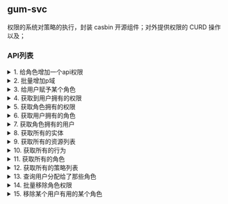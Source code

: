 ## gum-svc
权限的系统对策略的执行，封装 casbin 开源组件；对外提供权限的 CURD 操作以及；

### API列表
<details>
  <summary>1. 给角色增加一个api权限</summary>
  <pre><code>
    {
        "method":"addPolicy",
        "args":["机构管理员","api/v1/users","DELETE"]
    }
</code></pre>
</details>

<details>
  <summary>2. 批量增加p域</summary>
  <pre><code>
    {
        "method":"addPolicies",
        "args":[
            [
                [
                    "机构管理员",
                    "api/v1/users",
                    "(GET)|(POST)|(PUT)|(PATCH)|(DELETE)"
                ],
                [
                    "机构管理员",
                    "api/v1/role/*",
                    "GET"
                ],
                [
                    "机构管理员",
                    "api/v1/school/:schoolid/teacher/:teacherid",
                    "POST"
                ]
            ]
        ]
    }
</code></pre>
</details>

<details>
  <summary>3. 给用户赋予某个角色</summary>
  <pre><code>
    {
        "method":"addRoleForUser",
        "args":["hyx","机构管理员"]
    }
</code></pre>
</details>

<details>
  <summary>4. 获取到用户拥有的权限</summary>
  <pre><code>
    {
        "method":"getImplicitPermissionsForUser",
        "args":["hyx"]
    }
</code></pre>
</details>

<details>
  <summary>5. 获取角色拥有的权限</summary>
  <pre><code>
    {
        "method":"getFilteredNamedPolicy",
        "args":["p",0,"机构管理员"]
    }
</code></pre>
</details>

<details>
  <summary>6. 获取用户拥有的角色</summary>
  <pre><code>
    {
        "method":"getImplicitRolesForUser",
        "args":["ypj"]
    }
    // 或者
    {
        "method":"getRolesForUser",
        "args":["hyx"]
    }
</code></pre>
</details>

<details>
  <summary>7. 获取角色拥有的用户</summary>
  <pre><code>
    {
        "method":"getUsersForRole",
        "args":["机构管理员"]
    }
</code></pre>
</details>

<details>
  <summary>8. 获取所有的实体</summary>
  <pre><code>
    {
        "method":"getAllSubjects",
        "args":[]
    }
</code></pre>
</details>

<details>
  <summary>9. 获取所有的资源列表</summary>
  <pre><code>
    {
        "method":"getAllObjects",
        "args":[]
    }
</code></pre>
</details>

<details>
  <summary>10. 获取所有的行为</summary>
  <pre><code>
    {
        "method":"getAllActions",
        "args":[]
    }
</code></pre>
</details>

<details>
  <summary>11. 获取所有的角色</summary>
  <pre><code>
    {
        "method":"getAllRoles",
        "args":[]
    }
</code></pre>
</details>

<details>
  <summary>12. 获取所有的策略列表</summary>
  <pre><code>
    {
        "method":"getPolicy",
        "args":[]
    }
</code></pre>
</details>

<details>
  <summary>13. 查询用户分配给了那些角色</summary>
  <pre><code>
    {
        "method":"getFilteredNamedGroupingPolicy",
        "args":["g",0,"hyx"]
    }
</code></pre>
</details>

<details>
  <summary>14. 批量移除角色权限</summary>
  <pre><code>
    {
        "method":"removeNamedPolicies",
        "args":["p",[   
            ['jack', 'data4', 'read'],
            ['katy', 'data4', 'write'],
            ['leyo', 'data4', 'read'],
            ['ham', 'data4', 'write']
            ]
        ]
    }
</code></pre>
</details>

<details>
  <summary>15. 移除某个用户有用的某个角色</summary>
  <pre><code>
    {
        "method":"deleteRoleForUser",
        "args":["testuser","测试角色"]
    }
</code></pre>
</details>

